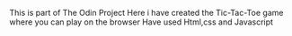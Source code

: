 This is part of The Odin Project
Here i have created the Tic-Tac-Toe game where you can play on the browser
Have used Html,css and Javascript
